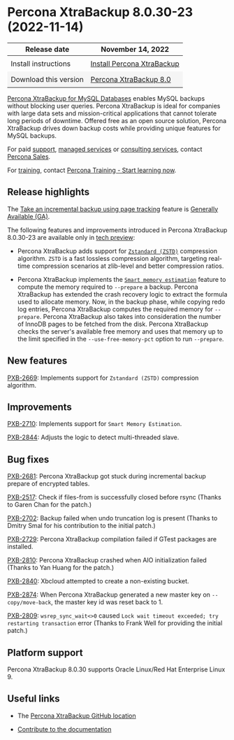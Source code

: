 # Percona XtraBackup 8.0.30-23 (2022-11-14)

<style>
    table {
        width=50%';
        font-family: Chivo, Colfax, Franziska, Helvetica, Arial, sans-serif;
    }
    table td {
        border: 0px;
        padding: 8px;
    }
    tr:nth-child(even){
        background-color:#f5f5f5
    }
    tr:hover {
        background-color: #dddd;
    }
</style>

| Release date | November 14, 2022 |
|---|---|
| Install instructions | [Install Percona XtraBackup](https://www.percona.com/doc/percona-xtrabackup/8.0/installation.html) |
| Download this version | [Percona XtraBackup 8.0](https://www.percona.com/downloads/Percona-XtraBackup-LATEST/) |

[Percona XtraBackup for MySQL Databases](https://www.percona.com/software/mysql-database/percona-xtrabackup) enables MySQL backups without blocking user queries. Percona XtraBackup is ideal for companies with large data sets and mission-critical applications that cannot tolerate long periods of downtime. Offered free as an open source solution, Percona XtraBackup drives down backup costs while providing unique features for MySQL backups.

For paid [support](https://www.percona.com/services/support), [managed services](https://www.percona.com/services/managed-services) or [consulting services](https://www.percona.com/services/consulting), contact [Percona Sales](https://www.percona.com/about-percona/contact).

For [training](https://www.percona.com/training), contact [Percona Training - Start learning now](https://learn.percona.com/contact-me).

## Release highlights

The [Take an incremental backup using page tracking](..//..//page-tracking.md) feature is [Generally Available (GA)](..//..//glossary.md#general-availability-ga).

The following features and improvements introduced in Percona XtraBackup 8.0.30-23 are available only in [tech preview](..//..//glossary.md#tech-preview):

* Percona XtraBackup adds support for [`Zstandard (ZSTD)`](..//..//create-compressed-backup.md) compression algorithm. `ZSTD` is a fast lossless compression algorithm, targeting real-time compression scenarios at zlib-level and better compression ratios. 

* Percona XtraBackup implements the [`Smart memory estimation`](..//..//advanced/smart_memory_estimation.md) feature to compute the memory required to `--prepare` a backup. Percona XtraBackup has extended the crash recovery logic to extract the formula used to allocate memory. Now, in the backup phase, while copying redo log entries, Percona XtraBackup computes the required memory for `--prepare`. Percona XtraBackup also takes into consideration the number of InnoDB pages to be fetched from the disk. Percona XtraBackup checks the server's available free memory and uses that memory up to the limit specified in the `--use-free-memory-pct` option to run `--prepare`.

## New features

[PXB-2669](https://jira.percona.com/browse/PXB-2669): Implements support for `Zstandard (ZSTD)` compression algorithm.

## Improvements

[PXB-2710](https://jira.percona.com/browse/PXB-2710): Implements support for `Smart Memory Estimation`.

[PXB-2844](https://jira.percona.com/browse/PXB-2844): Adjusts the logic to detect multi-threaded slave.

## Bug fixes

[PXB-2681](https://jira.percona.com/browse/PXB-2681): Percona XtraBackup got stuck during incremental backup prepare of encrypted tables.

[PXB-2517](https://jira.percona.com/browse/PXB-2517): Check if files-from is successfully closed before rsync (Thanks to Garen Chan for the patch.)

[PXB-2702](https://jira.percona.com/browse/PXB-2702): Backup failed when undo truncation log is present (Thanks to Dmitry Smal for his contribution to the initial patch.)

[PXB-2729](https://jira.percona.com/browse/PXB-2729): Percona XtraBackup compilation failed if GTest packages are installed.

[PXB-2810](https://jira.percona.com/browse/PXB-2810): Percona XtraBackup crashed when AIO initialization failed (Thanks to Yan Huang for the patch.) 

[PXB-2840](https://jira.percona.com/browse/PXB-2840): Xbcloud attempted to create a non-existing bucket. 

[PXB-2874](https://jira.percona.com/browse/PXB-2874): When Percona XtraBackup generated a new master key on `--copy/move-back`, the master key id was reset back to 1.

[PXB-2809](https://jira.percona.com/browse/PXB-2809): `wsrep_sync_wait<>0` caused `Lock wait timeout exceeded; try restarting transaction` error (Thanks to Frank Well for providing the initial patch.)

## Platform support

Percona XtraBackup 8.0.30 supports Oracle Linux/Red Hat Enterprise Linux 9.

## Useful links

* The [Percona XtraBackup GitHub location](https://github.com/percona/percona-xtrabackup)

* [Contribute to the documentation](https://github.com/percona/pxb-docs/blob/8.0/contributing.md)
